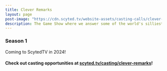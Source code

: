 ```yaml
---
title: Clever Remarks
layout: page
post-image: "https://cdn.scyted.tv/website-assets/casting-calls/clever-remarks.jpg"
description: The Game Show where we answer some of the world's silliest questions.
---
```


<h3>Season 1</h3>
<p>Coming to ScytedTV in 2024!</p>
<div class="video-grid" id="video-grid" data-playlist-id="PLYdXesedYII5q5Bc1O-OFsBV8LU-3uepK"></div>

<h4>Check out casting opportunities at <a href= "https://www.scyted.tv/casting/clever-remarks" target="_blank">scyted.tv/casting/clever-remarks</a>!</h4>

<script src="show-scripts.js"></script>